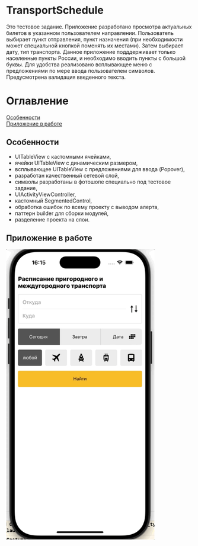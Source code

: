 # TransportSchedule
Это тестовое задание. Приложение разработано просмотра актуальных билетов в указанном пользователем направлении. 
Пользователь выбирает пункт отправления, пункт назначения (при необходимости может специальной кнопкой поменять их местами). 
Затем выбирает дату, тип транспорта. Данное приложение подддерживает только населенные пункты России, и необходимо вводить пункты с большой буквы.
Для удобства реализовано всплывающее меню с предложениями по мере ввода пользователем символов. Предусмотрена валидация введенного текста.

# Оглавление
[Особенности](#features)  
[Приложение в работе](#workingApp)  

<a name="features"></a>
## Особенности
* UITableView с кастомными ячейками,
* ячейки UITableView с динамическим размером,
* всплывающее UITableView с предложениями для ввода (Popover),
* разработан качественный сетевой слой,
* символы разработаны в фотошопе специально под тестовое задание,
* UIActivityViewController,
* кастомный SegmentedControl,
* обработка ошибок по всему проекту с выводом алерта,
* паттерн builder для сборки модулей,
* разделение проекта на слои.

<a name="workingApp"></a>
## Приложение в работе
<span> <img src="https://github.com/VladislavGolovachev/TransportSchedule/blob/main/TransportScheduleWorking.gif" alt="drawing" width="400">
